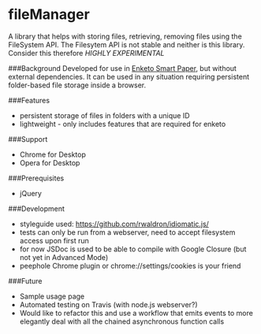 fileManager
===========

A library that helps with storing files, retrieving, removing files using the FileSystem API. The Filesytem API is not stable and neither is this library. Consider this therefore _HIGHLY EXPERIMENTAL_

###Background
Developed for use in [Enketo Smart Paper](https://enketo.org), but without external dependencies. It can be used in any situation requiring persistent folder-based file storage inside a browser.

###Features
* persistent storage of files in folders with a unique ID
* lightweight - only includes features that are required for enketo

###Support
* Chrome for Desktop
* Opera for Desktop

###Prerequisites
* jQuery

###Development
* styleguide used: https://github.com/rwaldron/idiomatic.js/
* tests can only be run from a webserver, need to accept filesystem access upon first run 
* for now JSDoc is used to be able to compile with Google Closure (but not yet in Advanced Mode)
* peephole Chrome plugin or chrome://settings/cookies is your friend

###Future
* Sample usage page
* Automated testing on Travis (with node.js webserver?)
* Would like to refactor this and use a workflow that emits events to more elegantly deal with all the chained asynchronous function calls
